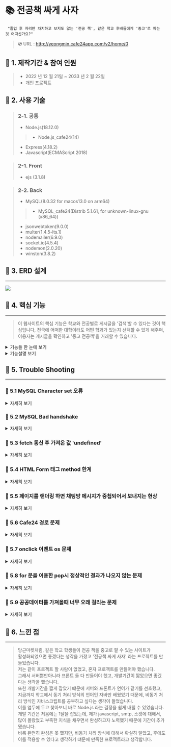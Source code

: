  # :books: 전공책 싸게 사자 

     "졸업 후 자리만 차지하고 보지도 않는 '전공 책', 같은 학교 후배들에게 '중고'로 파는 것 어떠신가요?"

> :cd: URL : http://yeongmin.cafe24app.com/v2/home/0
 
## :bookmark: 1. 제작기간 & 참여 인원
>- 2022 년 12 월 21일 ~ 2033 년 2 월 22일
>- 개인 프로젝트

## :bookmark: 2. 사용 기술

>### 2-1. 공통
>- Node.js(18.12.0)
>>- Node.js_cafe24(14)
>- Express(4.18.2)
>- Javascript(ECMAScript 2018)

>### 2-1. Front
>- ejs (3.1.8)

>### 2-2. Back
>- MySQL(8.0.32 for macos13.0 on arm64)
>>- MySQL_cafe24(Distrib 5.1.61, for unknown-linux-gnu (x86_64))
>- jsonwebtoken(9.0.0)
>- multer(1.4.5-lts.1)
>- nodemailer(6.9.0)
>- socket.io(4.5.4)
>- nodemon(2.0.20)
>- winston(3.8.2)

## :bookmark: 3. ERD 설계
---
<img src="https://user-images.githubusercontent.com/73753121/220611258-4cc63f5d-ee76-4306-89d5-07123fc17f0c.png">

## :bookmark: 4. 핵심 기능
---

> 이 웹사이트의 핵심 기능은 학교와 전공별로 게시글을 '검색'할 수 있다는 것이 핵심입니다,   전국에  어떠한 대학이라도 어떤 학과가 있는지 선택할 수 있게 해주며,
이용자는 게시글을 확인하고 '중고 전공책'을 거래할 수 있습니다.
<details>
<summary>기능들 한 눈에 보기</summary>

> :pushpin: 검색
>>- 공공데이터(한국대학교육협의회_대학알리미 대학별 학과정보) 활용

> :pushpin: 회원가입
>>- 이메일 인증
>>- 닉네임 중복 확인

> :pushpin: 로그인
>>- 토큰 발급
>>- 단방향 암호화

> :pushpin: 게시물
>>- 작성
>>- 수정
>>- 삭제
>>- 상태
>>>1. 판매
>>>2. 예약중
>>>3. 판매완료

> :pushpin: 마이페이지
>>- 프로필 수정
>>- 소개글 수정

> :pushpin: 댓글
>>- 작성
>>- 삭제

> :pushpin: 채팅 (미완성)

</details>

<details>
<summary>기능설명 보기</summary>

### :pushpin: 4.1 전체 흐름
<img src="https://user-images.githubusercontent.com/73753121/220662399-039f30e4-dbe6-409e-88aa-f43a41a6e2dd.png">

### :pushpin: 4.2 학과 정보 요청 
[:flashlight: 처리함수 코드확인](https://github.com/yeongmin7870/board/blob/49a91f5223f271b3e5e49c82aad1ebc63725d7a8/myapp/controller/UniversityController.js#L5)
[:flashlight: 공공데이터 요청 함수 코드확인](https://github.com/yeongmin7870/board/blob/97b3ccc933757612476406029a3afc708c4d6401/myapp/models/university.js#L4)

> 공공데이터 api를 요청할 때 async, await 문법을 사용해서 동기 처리 방식을 사용했습니다.
> 사용자가 대학명을 입력하고 '학과'를 요청할 때, 서버는 공공데이터 사이트 api를 요청합니다.
> 먼저 현재 데이터 총수를 가져오고 (데이터 총수/7300) 값을 올림 한 값으로
> 즉, 총페이지수만큼 api를 요청합니다,
> 그리고 가져온 데이터를 전처리하면서 배열에 모두 담아 응답합니다.

### :pushpin: 4.3 이메일 인증 요청

[:flashlight: 이메일 인증 함수 코드확인](https://github.com/yeongmin7870/board/blob/97b3ccc933757612476406029a3afc708c4d6401/myapp/controller/UserController.js#L124)
[:flashlight: SMTP 서버에 요청 코드확인](https://github.com/yeongmin7870/board/blob/97b3ccc933757612476406029a3afc708c4d6401/myapp/modules/mail.js#L6)

> 이메일을 요청받으면 승인코드 랜덤 6자리를 만들고
> Gmail SMTP 전송 수단을 이용해서 이용자에게 메일을 전송합니다.

### :pushpin: 4.4 유저 비밀번호 저장방식

[:flashlight: 암호화를 사용한 회원가입 함수 코드확인](https://github.com/yeongmin7870/board/blob/97b3ccc933757612476406029a3afc708c4d6401/myapp/controller/UserController.js#L87)
[:flashlight: 암호화 방식 코드확인](https://github.com/yeongmin7870/board/blob/97b3ccc933757612476406029a3afc708c4d6401/myapp/modules/crypto.js#L16)

> 기존 비밀번호 문자열에 새로운 문자열을 붙여
> sha512 알고리즘으로, 9921번 리터럴하고 64길이를 만들어
> 데이터베이스에 저장했습니다.

### :pushpin: 4.4 이미지 업로드 기능

[:flashlight: multer 코드 보기](https://github.com/yeongmin7870/board/blob/d0546a73ea2c7081dafdb26c028d823448c76af0/myapp/middlewares/multer.js#L4)

> 서버에 이미지를 업로드할 때 multer 모듈을
> 사용했습니다.

### :pushpin: 4.5 새로고침 없이 부드러운 댓글 작성

[:flashlight: 댓글 작성 코드 보기](https://github.com/yeongmin7870/board/blob/94f68de63e0c11095071b4be1ca2776e4761ecb0/myapp/public/javascripts/board.js#L122)

> 새로고침 없이 부드럽게 댓글 작성을 구현하고 싶었습니다.<br>
> async fetch 문법을 통해서 데이터를 가져오고,
> 요소를 추가해줌으로써 부드럽게 만들었습니다.

### :pushpin: 4.6 조합 가능한 검색 기능

[:flashlight: 검색기능 코드 보기](https://github.com/yeongmin7870/board/blob/2b69a349245d8ce5e52aa4358524e33c9d11ab2f/myapp/modules/home_search.js#L67)

> 학교명, 학과, 제목, 종류, 닉네임을 자유롭게 조합해서 검색할 수 있습니다.

### :pushpin: 4.6 페이징 기능

[:flashlight: 페이징 처리 controller 함수 코드 보기](https://github.com/yeongmin7870/board/blob/94f68de63e0c11095071b4be1ca2776e4761ecb0/myapp/controller/BoardController.js#L46)
[:flashlight: 페이징 처리 함수 코드 보기](https://github.com/yeongmin7870/board/blob/94f68de63e0c11095071b4be1ca2776e4761ecb0/myapp/modules/page.js#L14)

> 페이지당 선택해서 보기 편하게 페이징 처리를 구현했습니다.
> 메인페이지, 댓글, 마이페이지가 같은 함수를 사용할 수 있게 구현했습니다.

</details>

## :bookmark: 5. Trouble Shooting
---

### :pushpin: 5.1 MySQL Character set 오류

<details>
    <summary>자세히 보기</summary>

    ERROR 3780 (HY000): Referencing column 'chat_room_user_id' and referenced column 'user_id' in foreign key constraint 'chat_room_ibfk_1' are incompatible.

> 채팅 방 유저 아이디를 유저아이디와 제약 걸어 foreign key를 설정하려고 했는데, 이러한 에러가 발생했습니다.<br>
> 처음에는 서로 타입이 맞지 않는지 확인하였지만 동일 에러 발생했습니다.<br>
>  https://stackoverflow.com/questions/21526055/mysql-cannot-create-foreign-key-constraint 사이트에서<br>
> character set이 서로 맞지 않으면 오류가 날 수 있다는 것을 발견했고<br>
> 과거 user 테이블을 만들 때 character set을 utf8로 설정했던 것이 기억 났고
> chat_room_user_id 를 uf8 로 설정했더니 해결되었습니다.
</details>

### :pushpin: 5.2 MySQL Bad handshake

<details>
    <summary>자세히 보기</summary>

    ERROR 1043 (08S01): Bad handshake

> local에 있던 DB sql 파일을 cafe24 DB에 import 하려고 했는데 저런 에러가 났습니다.<br>
> 확인해보니 로컬, cafe24 DB가 서로 버전이 달라서, db 접속 자체가 안됐습니다.<br>
> 맥 mysql 버전을 낮추기에는 cafe24 버전이 너무 구버전이라 이후에 다른 개발할 때 다시
> 버전을 올려야 돼서 번거로웠고, putty를 설치해서 접속을 시도했습니다.

    Unknown character set: ‘uft8mb3’

> 접속은 되었지만 sql 파일을 import 할 때 저런에러가 나왔고 찾아보니
> mysql5 버전에서는 uft8mb3가 없었습니다.<br>
> 그래서 utf8로 변경하고 다시 import 시켰더니 정상적으로 작동했습니다.

</details>

### :pushpin: 5.3 fetch 통신 후 가져온 값 'undefined'

<details>
    <summary>자세히 보기</summary>

[:flashlight: json 파싱 코드 보기](https://github.com/yeongmin7870/board/blob/d0546a73ea2c7081dafdb26c028d823448c76af0/myapp/public/javascripts/fetch.js#L20)

    1 fetch('http://example.com/movies.json')
    2 .then((response) => response.json())
    3 .then((data) => console.log(data));

> 2번째 코드만 적고 HTTP 응답 전체를 나타내는 객체만 받으면서, 인증코드를 추출하려고 해, 
> undefined가 나왔습니다.<br>
> JSON 본문 내용을 추출하기 위해서는 응답 본문을 json()으로 파싱해야 했습니다.

</details>

### :pushpin: 5.4 HTML Form 태그 method 한계

<details>
    <summary>자세히 보기</summary>

[:flashlight: method-override 활용 코드 보기](https://github.com/yeongmin7870/board/blob/d0546a73ea2c7081dafdb26c028d823448c76af0/myapp/public/javascripts/board.js#L52)

    npm install method-override

> 저는 서버를 REST API로 설계했습니다.<br>
> 이때, get 이지만 body로 값을 보내줘야 할 때가 있는데,
> HTML Form 태그는 body 값을 보내줄 때는 post로 해야했습니다.<br>
> 또한 delete와 put은 지원하지 않기 때문에, 이를 해결 할 모듈을 찾기
> 시작했고, method-override를 이용해 해결했습니다.

</details>


### :pushpin: 5.5 페이지를 랜더링 하면 채팅방 메시지가 중첩되어서 보내지는 현상
<details>
    <summary>자세히 보기</summary>

[:flashlight: 중첩 메시지 해결 코드 보기](https://github.com/yeongmin7870/board/blob/d0546a73ea2c7081dafdb26c028d823448c76af0/myapp/web.js#L41)

> 채팅메시지를 보내고 나갔다가 다시 들어오거나, 새로고침하고 보내면, 메시지가 
> 중첩되면서 보내지는 문제가 있었습니다.<br>
> 처음에는 채팅방을 떠날 때 소켓연결 끊기를 해주지 않은게 원인 일 거라고 생각했습니다,
> 그래서 서버쪽에

    socket.on('disconnect', () => {});

>클라이언트

    socket.emit('disconnect');

>을 호출했는데 

    socket.js:199 Uncaught Error: "disconnect" is a reserved event name
    at Socket.emit (socket.js:199:19)
    at exitRoom (chatting?room=room1:142:20)
    at HTMLButtonElement.onclick (chatting?room=room1:50:42)

> 이런 문제가 발생했고 socket.io 문서를 찾아보니 disconnect는 소켓 통신이 끊어지기만
> 해도 disconnect 이벤트가 발생한다고 알게되었습니다.<br>
> 그러나 이 에러를 고쳐도 원래 문제였던 채팅 충첩 보내짐은 해결되지 못했습니다.<br>
> 소켓통신을 다시 공부해보니 소켓은 서버와 클라이언트 간에 양방향 통신인데,
> 저는 채팅방 랜더링해주는 URI 안에다가 소켓 통신 코드를 집어넣고 있었습니다.<br>
> 그러니 당연히 채팅방을 랜더링 할 때마다 서버에 소켓 응답 대기 또한 늘어나고 있던 것이였습니다.<br>
> 코드를 서버 web.js(index.js) 파일에다가 넣고, 처음 서버가 시작될 때,
> 소켓통신을 최초 한 번만 시키게 했더니 문제가 해결되었습니다.<br>

</details>

### :pushpin: 5.6 Cafe24 경로 문제

<details>
    <summary>자세히 보기</summary>

[:flashlight: 경로 해결 코드 보기](https://github.com/yeongmin7870/board/blob/d0546a73ea2c7081dafdb26c028d823448c76af0/myapp/middlewares/multer.js#L17)

> 로컬 서버에서는 상대경로를 썼다가 cafe24로 넘어오면서  
> '이미지 업로드' 경로 문제가 생기기 시작했습니다.<br>
> 그래서 path 모듈중에 join() 메소드를 사용했고,
> 같은 폴더에 있을 때는 쉽지만 상위 폴더에서 다른 폴더로
> 가야할 때는 __dirname 변수를 쓰지 못하고 결국엔 
> 경로 로그를 찍어봐야 했습니다.<br>
> 더 좋은 방법이 없을까 고민하다가 같은 모듈에 resovle()
> 라는 메소드도 있었고, 상대경로도 사용할 수 있다는 것을 알고
> 이를 적용하고 해결했습니다.
</details>

### :pushpin: 5.7 onclick 이벤트 os 문제

<details>
    <summary>자세히 보기</summary>

[:flashlight: os 문제 해결 코드 보기](https://github.com/yeongmin7870/board/blob/94f68de63e0c11095071b4be1ca2776e4761ecb0/myapp/public/javascripts/writeboard.js#L128)

>윈도우는 학과 select 에서 option 클릭이 되지 않지만, 
>맥이나 핸드폰은 클릭이 되는 호환성 문제가 있었습니다.<br>
>처음 오류를 접했을때, 크롬이나 서버에서 어떠한 오류도 뜨지 않고 
>구글링을 해봐도 전혀 나오지 않아 당황했습니다.<br>
>디버깅을 해본 결과, 서버 문제는 아니었고 자바스크립트 os호환 문제 같았습니다.<br> 
>html ,css를 바꿔봐도 전혀 문제가 없었고 js 알고리즘이 잘못된건가 싶어서,
>원래는 innerhtml 이였지만 appenchild() 문법으로 변경했지만 해결되지 못했습니다.<br>
>문득 그저 저의 생각일 뿐이지만, "option 태그 자체가 클릭인데 내가 select 태그에다가 클릭이벤트를 달면,
>두 태그의 클릭 이벤트가 충돌이 되는게 아닐까"라는 생각이 들었습니다.<br> 
>그래서 select 태그에다가 클릭 이벤트 대신에 mousedown() 이벤트로 바꿔줬더니 window 에서도 정상적으로 작동했습니다.
</details>

### :pushpin: 5.8 for 문을 이용한 pop시 정상적인 결과가 나오지 않는 문제
<details>
    <summary>자세히 보기</summary>

[:flashlight: pop 해결 코드 보기](https://github.com/yeongmin7870/board/blob/d0546a73ea2c7081dafdb26c028d823448c76af0/myapp/public/javascripts/writeboard.js#L64)

    let ex = []
    for(let i=0; i < ex.length; i++) ex.pop();

>정상적으로는 배열안에 값들이 모두 없어져야 하는데 값들이 남아있는 문제가 생겨 고민하다가,
> pop 할 때 당연히 해당 배열의 길이가 줄어들 것이고
> 그 배열의 길이로 for문을 돌렸으니, 정상적인 결과가 나오지 못했다는 것을 깨달았습니다.<br>
> 다른 변수에 해당 배열을 복제 해주고, 새로운 변수에 길이를 활용해서 해결했습니다.

</details>

### :pushpin: 5.9 공공데이터를 가져올때 너무 오래 걸리는 문제
<details>
    <summary>자세히 보기</summary>

[:flashlight: 오래걸리는 문제 해결 코드 보기](https://github.com/yeongmin7870/board/blob/d0546a73ea2c7081dafdb26c028d823448c76af0/myapp/controller/UniversityController.js#L2)

>공공데이터 api 구조가 페이지, 페이지당 데이터수 값을 url 쿼리로 받고있었고,
>데이터를 나눠 받아서 배열에 저장해준 다음에 보내주는 방식을 선택했습니다.<br>
>그러나 확실히 나눠서 받아오니까 저의 서버 처리가 너무 느렸습니다.<br>
>데이터베이스를 썼으면 나눠서 받는 api 보다는 빨라서 좋았겠지만,
>만약 공공데이터 홈페이지 데이터들을 업데이트 해준다면,
>디비에도 일일이 값을 업데이트 해야하는 번거로움이 있었습니다.<br>
>그래서, 데이터베이스를 쓰지않고 받아오는 시간을 최대한 단축시켜보고 싶었습니다.<br>
>기존에는 4000개씩 나눠서 받던 것을
>7300개 씩으로 늘렸습니다.<br>
>하필 7300 개인 이유는,
>대략 7300 이후 부터는 공공 api 에서 데이터를 못 받아오게 막아놓았습니다.<br>
>확실히 3300 개씩 데이터를 한번에 더 받아오면서, 배열에 저장하니까
아주 조금 빨라졌습니다.<br>

>또한, res.send(university_array) 로 보내줬던 변수를 
>지역변수가 아닌 전역변수로 만들고,
>이전에 저장해뒀던 값이 있다면 바로 보내주는 식으로 만드니까,
>서버에서는 최초 한 번만 공공데이터와 통신하면 되고 이후로는,
>공공데이터 통신 없이 바로 데이터를 보내주면 되니, 느렸던 문제가 해결되었습니다.

</details>

## :bookmark: 6. 느낀 점
---
> 당근마켓처럼, 같은 학교 학생들이 전공 책을 중고로 팔 수 있는 사이트가<br>
> 활성화되었으면 좋겠다는 생각을 가졌고 '전공책 싸게 사자' 라는 프로젝트를 만들었습니다.<br>
> 저는 같이 프로젝트 할 사람이 없었고, 혼자 프로젝트를 만들어야 했습니다.<br>
> 그래서 서버뿐만아니라 프론트 둘 다 만들어야 했고, 개발기간이 짧았으면 좋겠다는 생각을
> 했습니다.<br>
> 또한 개발기간을 짧게 잡았기 떄문에 서버와 프론트가 언어가 같기를 선호했고,
> 지금까지 학교에서 동기 처리 방식의 언어인 자바만 배웠었기 때문에,
> 비동기 처리 방식인 자바스크립트를 공부하고 싶다는 생각이 들었습니다.<br>
> 이를 염두에 두고 찾아보니 바로 Node.js 라는 결정을 쉽게 내릴 수 있었습니다.<br>
> 개발 기간은 처음에는 1달을 잡았는데, 제가 javascript, smtp, 소켓에 대해서,
> 많이 몰랐었고 부족한 지식을 채우면서 완성하고자 노력했기 때문에 기간이 추가됐습니다.<br>
> 비록 완전히 완성은 못 했지만, 비동기 처리 방식에 대해서 확실히 알았고, 후에도 이를 적용할 수 있다고 생각하기 떄문에 만족한 프로젝트라고 생각합니다.



